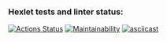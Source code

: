 ### Hexlet tests and linter status:
[![Actions Status](https://github.com/lexx6/frontend-project-44/actions/workflows/hexlet-check.yml/badge.svg)](https://github.com/lexx6/frontend-project-44/actions)
[![Maintainability](https://api.codeclimate.com/v1/badges/6b43786b54e81dba6cf8/maintainability)](https://codeclimate.com/github/lexx6/frontend-project-44/maintainability)
[![asciicast](https://asciinema.org/a/hnJGMD6Z6WYAEuTLjDVz27k7v.svg)](https://asciinema.org/a/hnJGMD6Z6WYAEuTLjDVz27k7v)